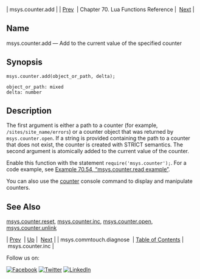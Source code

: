 | msys.counter.add |
| [Prev](lua.ref.msys.commtouch.diagnose.php)  | Chapter 70. Lua Functions Reference |  [Next](lua.ref.msys.counter.inc.php) |

<a name="lua.ref.msys.counter.add"></a>
## Name

msys.counter.add — Add to the current value of the specified counter

<a name="idp17778752"></a>
## Synopsis

`msys.counter.add(object_or_path, delta);`

```
object_or_path: mixed
delta: number
```
<a name="idp17781712"></a>
## Description

The first argument is either a path to a counter (for example, `/sites/site_name/errors`) or a counter object that was returned by `msys.counter.open`. If a string is provided containing the path to a counter that does not exist, the counter is created with STRICT semantics. The second argument is atomically added to the current value of the counter.

Enable this function with the statement `require('msys.counter');`. For a code example, see [Example 70.54, “msys.counter.read example”](lua.ref.msys.counter.read.php#lua.ref.msys.counter.read.example "Example 70.54. msys.counter.read example").

You can also use the [counter](console_commands.counter.php "counter") console command to display and manipulate counters.

<a name="idp17787376"></a>
## See Also

[msys.counter.reset](lua.ref.msys.counter.reset.php "msys.counter.reset"), [msys.counter.inc](lua.ref.msys.counter.inc.php "msys.counter.inc"), [msys.counter.open](lua.ref.msys.counter.open.php "msys.counter.open"), [msys.counter.unlink](lua.ref.msys.counter.unlink.php "msys.counter.unlink")

| [Prev](lua.ref.msys.commtouch.diagnose.php)  | [Up](lua.function.details.php) |  [Next](lua.ref.msys.counter.inc.php) |
| msys.commtouch.diagnose  | [Table of Contents](index.php) |  msys.counter.inc |

Follow us on:

[![Facebook](https://support.messagesystems.com/images/icon-facebook.png)](http://www.facebook.com/messagesystems) [![Twitter](https://support.messagesystems.com/images/icon-twitter.png)](http://twitter.com/#!/MessageSystems) [![LinkedIn](https://support.messagesystems.com/images/icon-linkedin.png)](http://www.linkedin.com/company/message-systems)